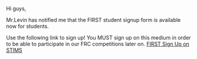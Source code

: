 <!--t Announcement: Student Sign up for FIRST Robotics t-->

Hi guys,

Mr.Levin has notified me that the FIRST student signup form is available now for students.

Use the following link to sign up! You MUST sign up on this medium in order to be able to participate in our FRC competitions later on. 
[FIRST Sign Up on STIMS][1]


  [1]: https://my.usfirst.org/stims/Login.aspx